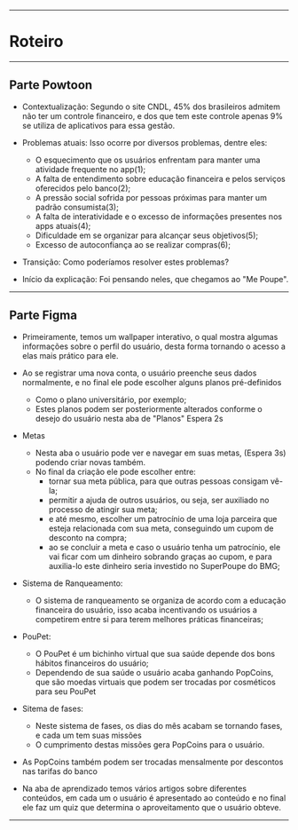 ***
# Roteiro
***
## Parte Powtoon
* Contextualização:
Segundo o site CNDL, 45% dos brasileiros admitem não ter um controle financeiro, e dos que tem este controle apenas 9% se utiliza de aplicativos para essa gestão.

* Problemas atuais:
Isso ocorre por diversos problemas, dentre eles:
   * O esquecimento que os usuários enfrentam para manter uma atividade frequente no app(1);
   * A falta de entendimento sobre educação financeira e pelos serviços oferecidos pelo banco(2);
   * A pressão social sofrida por pessoas próximas para manter um padrão consumista(3);
   * A falta de interatividade e o excesso de informações presentes nos apps atuais(4);
   * Dificuldade em se organizar para alcançar seus objetivos(5);
   * Excesso de autoconfiança ao se realizar compras(6);

* Transição:
Como poderíamos resolver estes problemas?

* Início da explicação:
Foi pensando neles, que chegamos ao "Me Poupe".
***
## Parte Figma
* Primeiramente, temos um wallpaper interativo, o qual mostra algumas informações sobre o perfil do usuário, desta forma tornando o acesso a elas mais prático para ele.
   
* Ao se registrar uma nova conta, o usuário preenche seus dados normalmente, e no final ele pode escolher alguns planos pré-definidos
   * Como o plano universitário, por exemplo;
   * Estes planos podem ser posteriormente alterados conforme o desejo do usuário nesta aba de "Planos"
Espera 2s
* Metas
   * Nesta aba o usuário pode ver e navegar em suas metas, (Espera 3s) podendo criar novas também.
   * No final da criação ele pode escolher entre:
      * tornar sua meta pública, para que outras pessoas consigam vê-la;
      * permitir a ajuda de outros usuários, ou seja, ser auxiliado no processo de atingir sua meta;
      * e até mesmo, escolher um patrocínio de uma loja parceira que esteja relacionada com sua meta, conseguindo um cupom de desconto na compra;
      * ao se concluir a meta e caso o usuário tenha um patrocínio, ele vai ficar com um dinheiro sobrando graças ao cupom, e para auxilia-lo este dinheiro seria investido no SuperPoupe do BMG;

* Sistema de Ranqueamento:
   * O sistema de ranqueamento se organiza de acordo com a educação financeira do usuário, isso acaba incentivando os usuários a competirem entre si para terem melhores práticas financeiras;

* PouPet:
   * O PouPet é um bichinho virtual que sua saúde depende dos bons hábitos financeiros do usuário;
   * Dependendo de sua saúde o usuário acaba ganhando PopCoins, que são moedas virtuais que podem ser trocadas por cosméticos para seu PouPet

* Sitema de fases:
   * Neste sistema de fases, os dias do mês acabam se tornando fases, e cada um tem suas missões
   * O cumprimento destas missões gera PopCoins para o usuário.

* As PopCoins também podem ser trocadas mensalmente por descontos nas tarifas do banco

* Na aba de aprendizado temos vários artigos sobre diferentes conteúdos, em cada um o usuário é apresentado ao conteúdo e no final ele faz um quiz que determina o aproveitamento que o usuário obteve.

***
